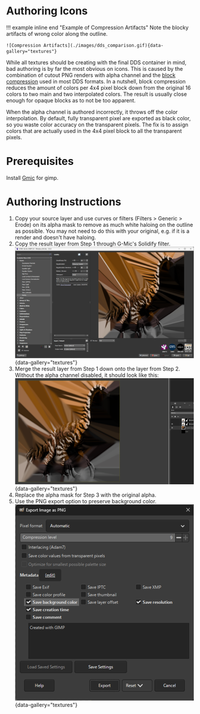 # Authoring Icons

!!! example inline end "Example of Compression Artifacts"
    Note the blocky artifacts of wrong color along the outline.

    ![Compression Artifacts](./images/dds_comparison.gif){data-gallery="textures"}

While all textures should be creating with the final DDS container in mind, bad authoring is by far the most obvious on icons.
This is caused by the combination of cutout PNG renders with alpha channel and the [block compression](https://learn.microsoft.com/en-us/windows/win32/direct2d/block-compression) used in most DDS formats.
In a nutshell, block compression reduces the amount of colors per 4x4 pixel block down from the original 16 colors to two main and two interpolated colors.
The result is usually close enough for opaque blocks as to not be too apparent.

When the alpha channel is authored incorrectly, it throws off the color interpolation.
By default, fully transparent pixel are exported as black color, so you waste color accuracy on the transparent pixels.
The fix is to assign colors that are actually used in the 4x4 pixel block to all the transparent pixels.

# Prerequisites
Install [Gmic](https://gmic.eu/download.html) for gimp.

# Authoring Instructions
1. Copy your source layer and use curves or filters (Filters > Generic > Erode) on its alpha mask to remove as much white haloing on the outline as possible. You may not need to do this with your original, e.g. if it is a render and doesn't have haloing.
2. Copy the result layer from Step 1 through G-Mic's Solidify filter.
![Apply the Solifidy Filter](./images/gimp_solidify.png){data-gallery="textures"}
3. Merge the result layer from Step 1 down onto the layer from Step 2. Without the alpha channel disabled, it should look like this:
![Solidified Result](./images/gimp_solidified.png){data-gallery="textures"}
4. Replace the alpha mask for Step 3 with the original alpha.
5. Use the PNG export option to preserve background color.
![Export PNG to preserve background color](./images/gimp_save_png.png){data-gallery="textures"}



